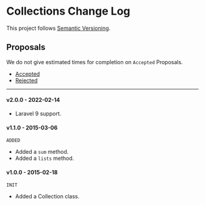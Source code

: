 # Collections Change Log

This project follows [Semantic Versioning](CONTRIBUTING.md).

## Proposals

We do not give estimated times for completion on `Accepted` Proposals.

- [Accepted](https://github.com/cartalyst/collections/labels/Accepted)
- [Rejected](https://github.com/cartalyst/collections/labels/Rejected)

---
#### v2.0.0 - 2022-02-14

- Laravel 9 support.

#### v1.1.0 - 2015-03-06

`ADDED`

- Added a `sum` method.
- Added a `lists` method.

#### v1.0.0 - 2015-02-18

`INIT`

- Added a Collection class.
